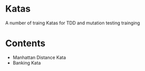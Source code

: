 # Katas

A number of traing Katas for TDD and mutation testing trainging 

# Contents
* Manhattan Distance Kata
* Banking Kata